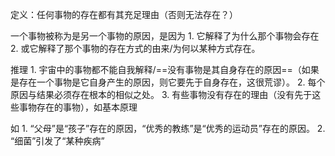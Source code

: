 定义：任何事物的存在都有其充足理由（否则无法存在？）

一个事物被称为是另一个事物的原因，是因为
	1. 它解释了为什么那个事物会存在
	2. 或它解释了那个事物的存在方式的由来/为何以某种方式存在。

推理
	1. 宇宙中的事物都不能自我解释/==没有事物是其自身存在的原因==（如果是存在一个事物是它自身产生的原因，则它要先于自身存在，这很荒谬）。
	2. 每个原因与结果必须存在根本的相似之处。
	3. 有些事物没有存在的理由（没有先于这些事物存在的事物），如基本原理


如
	1. “父母”是“孩子”存在的原因，“优秀的教练”是“优秀的运动员”存在的原因。
	2. “细菌”引发了“某种疾病”